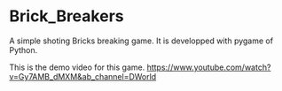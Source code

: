 # Brick_Breakers
 A simple shoting Bricks breaking game. It is developped with pygame of Python.
 
 This is the demo video for this game.
 https://www.youtube.com/watch?v=Gy7AMB_dMXM&ab_channel=DWorld
